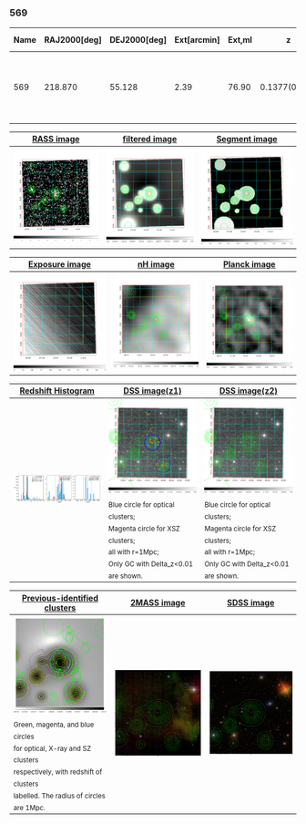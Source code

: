 <div STYLE="page-break-after: always;"></div>

### 569

|Name|RAJ2000[deg]|DEJ2000[deg] |Ext[arcmin]| Ext,ml | z | z_src| C|GC(XSZ,Delta_z<0.01)| GC(OPT,Delta_z<0.01)|GC| R_sig[arcmin] | R500[arcmin] | R500[Mpc]| CRsig[c/s] | CR500[c/s] |L500[1E44 erg/s]|F500[1E-12 erg/s/cm^2]| M500[1E14 Msun]|Tx[keV]|Cnt_sig|Beta|Rc[arcmin]|Comment|Alias|
|---|---|---|---|---|---|------|---|--------|---------|----------|---|---|---|---|---|---|---|---|---|---|---|---|---|---|
|569| 218.870| 55.128| 2.39| 76.90| 0.1377(0.005)| z1, z_xsz| B| F20, PSZ2, SPI, Tar| A, C, N, RM, W| A, C, F20, MCXC, N, PSZ2, SPI, Tar, W| 13.188| 6.554| 0.957| 0.169(0.027)| 0.156(0.025)| 1.614(0.154)| 3.197(0.305)| 2.85(0.13)| 4.27(0.13)| 119.1| 0.894(-0.112+0.076)| 4.892(-0.728+0.533)| -| k279|

|[RASS image](../image/569/569_img.pdf)|[filtered image](../image/569/569_fil.pdf)|[Segment image](../image/569/569_seg.pdf)|
|-------------------|--------------------|-------------------|
| <img src="../image/569/569_img.png" width="300">  | <img src="../image/569/569_fil.png" width="300">   | <img src="../image/569/569_seg.png" width="300">  |

|[Exposure image](../image/569/569_mex.pdf)| [nH image](../image/569/569_nh.pdf)| [Planck image](../image/569/569_p.pdf)|
|-------------------|--------------------|-------------------|
|<img src="../image/569/569_mex.png" width="300">   | <img src="../image/569/569_nh.png" width="300">    | <img src="../image/569/569_p.png" width="300"> |

|[Redshift Histogram](../image/569/569_zg.pdf) | [DSS image(z1)](../image/569/569_dss_z1.pdf)      |  [DSS image(z2)](../image/569/569_dss_z2.pdf)    |
|-------------------|--------------------|-------------------|
|<img src="../image/569/569_zg.png" width="300"> |<img src="../image/569/569_dss_z1.png" width="300"> <sub><br>Blue circle for optical clusters; <br>Magenta circle for XSZ clusters; <br>all with r=1Mpc; <br>Only GC with Delta_z<0.01 are shown. </sub>| <img src="../image/569/569_dss_z2.png" width="300"><sub><br>Blue circle for optical clusters; <br>Magenta circle for XSZ clusters; <br>all with r=1Mpc; <br>Only GC with Delta_z<0.01 are shown. </sub> |

|[Previous-identified clusters](../image/569/569_gc.pdf) | [2MASS image](../image/569/569_2mass.pdf)      |[SDSS image](../image/569/569_sdss.pdf)   |
|-------------------|-------------------|-------------------|
|<img src=../image/569/569_gc.png width="300"> <br><sub>Green, magenta, and blue circles <br>for optical, X-ray and SZ clusters <br>respectively, with redshift of clusters <br>labelled. The radius of circles <br>are 1Mpc.</sub>|<img src="../image/569/569_2mass.png" width="300">  | <img src="../image/569/569_sdss.png" width="300">  |





